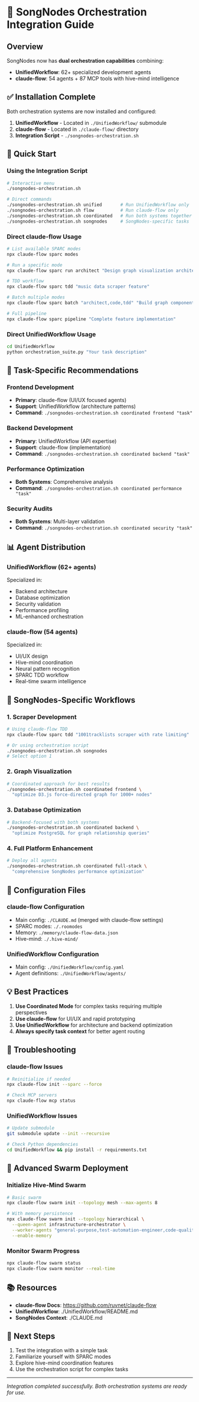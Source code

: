 # 🎵 SongNodes Orchestration Integration Guide

## Overview

SongNodes now has **dual orchestration capabilities** combining:
- **UnifiedWorkflow**: 62+ specialized development agents
- **claude-flow**: 54 agents + 87 MCP tools with hive-mind intelligence

## ✅ Installation Complete

Both orchestration systems are now installed and configured:

1. **UnifiedWorkflow** - Located in `./UnifiedWorkflow/` submodule
2. **claude-flow** - Located in `./claude-flow/` directory
3. **Integration Script** - `./songnodes-orchestration.sh`

## 🚀 Quick Start

### Using the Integration Script

```bash
# Interactive menu
./songnodes-orchestration.sh

# Direct commands
./songnodes-orchestration.sh unified       # Run UnifiedWorkflow only
./songnodes-orchestration.sh flow          # Run claude-flow only
./songnodes-orchestration.sh coordinated   # Run both systems together
./songnodes-orchestration.sh songnodes     # SongNodes-specific tasks
```

### Direct claude-flow Usage

```bash
# List available SPARC modes
npx claude-flow sparc modes

# Run a specific mode
npx claude-flow sparc run architect "Design graph visualization architecture"

# TDD workflow
npx claude-flow sparc tdd "music data scraper feature"

# Batch multiple modes
npx claude-flow sparc batch "architect,code,tdd" "Build graph component"

# Full pipeline
npx claude-flow sparc pipeline "Complete feature implementation"
```

### Direct UnifiedWorkflow Usage

```bash
cd UnifiedWorkflow
python orchestration_suite.py "Your task description"
```

## 🎯 Task-Specific Recommendations

### Frontend Development
- **Primary**: claude-flow (UI/UX focused agents)
- **Support**: UnifiedWorkflow (architecture patterns)
- **Command**: `./songnodes-orchestration.sh coordinated frontend "task"`

### Backend Development
- **Primary**: UnifiedWorkflow (API expertise)
- **Support**: claude-flow (implementation)
- **Command**: `./songnodes-orchestration.sh coordinated backend "task"`

### Performance Optimization
- **Both Systems**: Comprehensive analysis
- **Command**: `./songnodes-orchestration.sh coordinated performance "task"`

### Security Audits
- **Both Systems**: Multi-layer validation
- **Command**: `./songnodes-orchestration.sh coordinated security "task"`

## 📊 Agent Distribution

### UnifiedWorkflow (62+ agents)
Specialized in:
- Backend architecture
- Database optimization
- Security validation
- Performance profiling
- ML-enhanced orchestration

### claude-flow (54 agents)
Specialized in:
- UI/UX design
- Hive-mind coordination
- Neural pattern recognition
- SPARC TDD workflow
- Real-time swarm intelligence

## 🎵 SongNodes-Specific Workflows

### 1. Scraper Development
```bash
# Using claude-flow TDD
npx claude-flow sparc tdd "1001tracklists scraper with rate limiting"

# Or using orchestration script
./songnodes-orchestration.sh songnodes
# Select option 1
```

### 2. Graph Visualization
```bash
# Coordinated approach for best results
./songnodes-orchestration.sh coordinated frontend \
  "optimize D3.js force-directed graph for 1000+ nodes"
```

### 3. Database Optimization
```bash
# Backend-focused with both systems
./songnodes-orchestration.sh coordinated backend \
  "optimize PostgreSQL for graph relationship queries"
```

### 4. Full Platform Enhancement
```bash
# Deploy all agents
./songnodes-orchestration.sh coordinated full-stack \
  "comprehensive SongNodes performance optimization"
```

## 🔧 Configuration Files

### claude-flow Configuration
- Main config: `./CLAUDE.md` (merged with claude-flow settings)
- SPARC modes: `./.roomodes`
- Memory: `./memory/claude-flow-data.json`
- Hive-mind: `./.hive-mind/`

### UnifiedWorkflow Configuration
- Main config: `./UnifiedWorkflow/config.yaml`
- Agent definitions: `./UnifiedWorkflow/agents/`

## 💡 Best Practices

1. **Use Coordinated Mode** for complex tasks requiring multiple perspectives
2. **Use claude-flow** for UI/UX and rapid prototyping
3. **Use UnifiedWorkflow** for architecture and backend optimization
4. **Always specify task context** for better agent routing

## 🐛 Troubleshooting

### claude-flow Issues
```bash
# Reinitialize if needed
npx claude-flow init --sparc --force

# Check MCP servers
npx claude-flow mcp status
```

### UnifiedWorkflow Issues
```bash
# Update submodule
git submodule update --init --recursive

# Check Python dependencies
cd UnifiedWorkflow && pip install -r requirements.txt
```

## 🌊 Advanced Swarm Deployment

### Initialize Hive-Mind Swarm
```bash
# Basic swarm
npx claude-flow swarm init --topology mesh --max-agents 8

# With memory persistence
npx claude-flow swarm init --topology hierarchical \
  --queen-agent infrastructure-orchestrator \
  --worker-agents "general-purpose,test-automation-engineer,code-quality-guardian" \
  --enable-memory
```

### Monitor Swarm Progress
```bash
npx claude-flow swarm status
npx claude-flow swarm monitor --real-time
```

## 📚 Resources

- **claude-flow Docs**: https://github.com/ruvnet/claude-flow
- **UnifiedWorkflow**: ./UnifiedWorkflow/README.md
- **SongNodes Context**: ./CLAUDE.md

## 🎯 Next Steps

1. Test the integration with a simple task
2. Familiarize yourself with SPARC modes
3. Explore hive-mind coordination features
4. Use the orchestration script for complex tasks

---

*Integration completed successfully. Both orchestration systems are ready for use.*